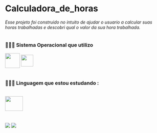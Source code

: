# Calculadora_de_horas
_Esse projeto foi construido no intuito de ajudar o usuario a calcular suas horas trabalhadas e descobri qual o valor da sua hora trabalhada._
###
#
### 👨🏿‍💻 Sistema Operacional que utilizo
<div stlyle="display: inline_block">
<img align="center" height="48" width="48" src="https://cdn.jsdelivr.net/gh/devicons/devicon/icons/linux/linux-original.svg" /> 
<img align="center" height="38" width="40" src="https://cdn.jsdelivr.net/gh/devicons/devicon/icons/windows8/windows8-original.svg" />
</div>

# 
### 👨🏿‍💻 Linguagem que estou estudando :
<div style="display: inline_block"><br>
<img align="center" height="48" width="58" src="https://cdn.jsdelivr.net/gh/devicons/devicon/icons/python/python-original.svg" /> 
</div>

#
<div> 
<a href="https://www.linkedin.com/in/kalluan-c-fiuza-b5a17b221/" target="_blank"><img src="https://img.shields.io/badge/LinkedIn-0077B5?style=for-the-badge&logo=linkedin&logoColor=white target="_blank"></a> 
<a href="mailto:kalluan21@hotmail.com" target="_blank"><img src="https://img.shields.io/badge/Microsoft_Outlook-0078D4?style=for-the-badge&logo=microsoft-outlook&logoColor=white"_blank"></a>
</div>

#
